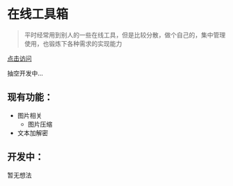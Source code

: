 # 在线工具箱
> 平时经常用到别人的一些在线工具，但是比较分散，做个自己的，集中管理使用，也锻炼下各种需求的实现能力

[点击访问](http://web-toolbox.lvpeng990324.cn/)

抽空开发中...

## 现有功能：
- 图片相关
  - 图片压缩
- 文本加解密

## 开发中：
暂无想法
